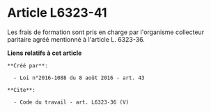 # Article L6323-41

Les frais de formation sont pris en charge par l'organisme collecteur paritaire agréé mentionné à l'article L. 6323-36.

**Liens relatifs à cet article**

	**Créé par**:

	  - Loi n°2016-1088 du 8 août 2016 - art. 43

	**Cite**:

	  - Code du travail - art. L6323-36 (V)
